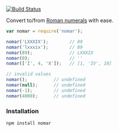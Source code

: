 [![Build Status](https://travis-ci.org/reergymerej/nomar.svg?branch=1.0.0)](https://travis-ci.org/reergymerej/nomar)

Convert to/from [Roman numerals](https://en.wikipedia.org/wiki/Roman_numerals#Roman_numeric_system) with ease.

```js
var nomar = require('nomar');

nomar('LXXXIX');        // 89
nomar('lxxxix');        // 89
nomar(89);              // LXXXIX
nomar(0);               // ''
nomar(['I', 4, 'X']);   // [1, 'IV', 10]

// invalid values
nomar();          // undefined
nomar(null);      // undefined
nomar(-1);        // undefined
nomar(4000);      // undefined
```

### Installation

```sh
npm install nomar
```
